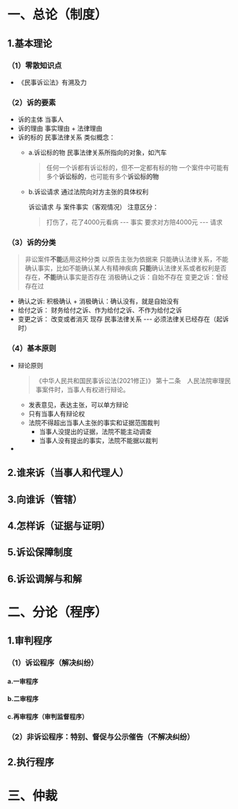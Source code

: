 # 一、总论（制度）
## 1.基本理论
### （1）零散知识点
- 《民事诉讼法》有溯及力

### （2）诉的要素
- 诉的主体  当事人
- 诉的理由  事实理由 + 法律理由
- 诉的标的  民事法律关系
  类似概念：
  - a.诉讼标的物
    民事法律关系所指向的对象，如汽车
    > 任何一个诉都有诉讼标的，但不一定都有标的物
    > 一个案件中可能有多个**诉讼标的**，也可能有多个**诉讼标的物**

  - b.诉讼请求
    通过法院向对方主张的具体权利

    诉讼请求  与  案件事实（客观情况）   注意区分：

    >打伤了，花了4000元看病  --- 事实
    >要求对方陪4000元        --- 请求

### （3）诉的分类
> 非讼案件**不能**适用这种分类
> 以原告主张为依据来
> 只能确认法律关系，不能确认事实，比如不能确认某人有精神疾病
> **只能**确认法律关系或者权利是否存在，**不能**确认事实是否存在
> 消极确认之诉：自始不存在    变更之诉：曾经存在过

- 确认之诉:  积极确认 + 消极确认：确认没有，就是自始没有
- 给付之诉： 财务给付之诉、作为给付之诉、不作为给付之诉
- 变更之诉： 改变或者消灭   现存  民事法律关系 ---  必须法律关已经存在（起诉时）

### （4）基本原则
- 辩论原则
  > 《中华人民共和国民事诉讼法(2021修正)》
  > 第十二条　人民法院审理民事案件时，当事人有权进行辩论。
  - 发表意见，表达主张，可以单方辩论
  - 只有当事人有辩论权
  - 法院不得超出当事人主张的事实和证据范围裁判
    - 当事人没提出的证据，法院不能主动调查
    - 当事人没有提出的事实，法院不能据以裁判
- 

## 2.谁来诉（当事人和代理人）

## 3.向谁诉（管辖）

## 4.怎样诉（证据与证明）

## 5.诉讼保障制度

## 6.诉讼调解与和解

# 二、分论（程序）
## 1.审判程序
### （1）诉讼程序（解决纠纷）
#### a.一审程序
#### b.二审程序
#### c.再审程序（审判监督程序）

### （2）非诉讼程序：特别、督促与公示催告（不解决纠纷）

## 2.执行程序

# 三、仲裁
